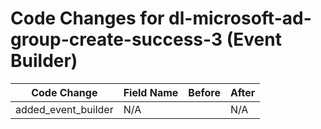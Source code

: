 # Code Changes for dl-microsoft-ad-group-create-success-3 (Event Builder)

| Code Change | Field Name | Before | After |
|-------------|------------|--------|-------|
| added_event_builder | N/A |  | N/A |